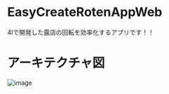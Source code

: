 # EasyCreateRotenAppWeb
4Iで開発した露店の回転を効率化するアプリです！！

# アーキテクチャ図
![image](https://github.com/user-attachments/assets/28fce68f-d552-4531-859c-f2d8abe97cde)
